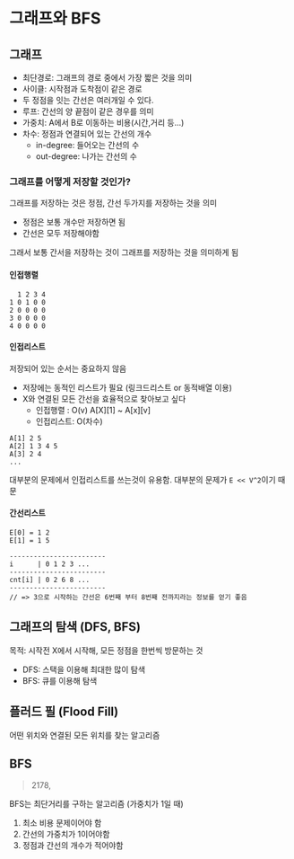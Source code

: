 # 그래프와 BFS

## 그래프

- 최단경로: 그래프의 경로 중에서 가장 짧은 것을 의미
- 사이클: 시작점과 도착점이 같은 경로
- 두 정점을 잇는 간선은 여러개일 수 있다.
- 루프: 간선의 양 끝점이 같은 경우를 의미
- 가중치: A에서 B로 이동하는 비용(시간,거리 등...)
- 차수: 정점과 연결되어 있는 간선의 개수
  - in-degree: 들어오는 간선의 수
  - out-degree: 나가는 간선의 수

### 그래프를 어떻게 저장할 것인가?

그래프를 저장하는 것은 정점, 간선 두가지를 저장하는 것을 의미

- 정점은 보통 개수만 저장하면 됨
- 간선은 모두 저장해야함

그래서 보통 간서을 저장하는 것이 그래프를 저장하는 것을 의미하게 됨

#### 인접행렬

```plain
  1 2 3 4
1 0 1 0 0
2 0 0 0 0
3 0 0 0 0
4 0 0 0 0
```

#### 인접리스트

저장되어 있는 순서는 중요하지 않음

- 저장에는 동적인 리스트가 필요 (링크드리스트 or 동적배열 이용)
- X와 연결된 모든 간선을 효율적으로 찾아보고 싶다
  - 인접행렬 : O(v) A[X][1] ~ A[x][v]
  - 인접리스트: O(차수)

```plain
A[1] 2 5
A[2] 1 3 4 5
A[3] 2 4
...
```

대부분의 문제에서 인접리스트를 쓰는것이 유용함. 대부분의 문제가 `E << V^2`이기 때문

#### 간선리스트

```plain
E[0] = 1 2
E[1] = 1 5

------------------------
i      | 0 1 2 3 ...
------------------------
cnt[i] | 0 2 6 8 ...
------------------------
// => 3으로 시작하는 간선은 6번째 부터 8번째 전까지라는 정보를 얻기 좋음
```

## 그래프의 탐색 (DFS, BFS)

목적: 시작전 X에서 시작해, 모든 정점을 한번씩 방문하는 것

- DFS: 스택을 이용해 최대한 많이 탐색
- BFS: 큐를 이용해 탐색

## 플러드 필 (Flood Fill)

어떤 위치와 연결된 모든 위치를 찾는 알고리즘

## BFS

> 2178,

BFS는 최단거리를 구하는 알고리즘 (가중치가 1일 때)

1. 최소 비용 문제이어야 함
2. 간선의 가중치가 1이어야함
3. 정점과 간선의 개수가 적어야함
